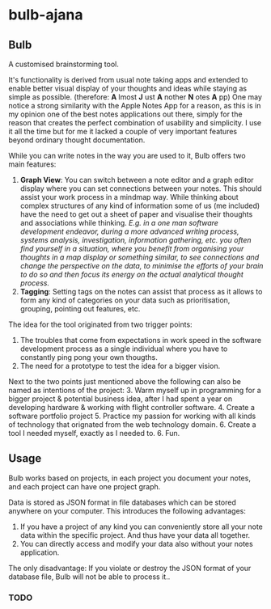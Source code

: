 # bulb-ajana
## Bulb 
A customised brainstorming tool. 

It's functionality is derived from usual note taking apps and extended to enable better visual display of your thoughts and ideas while staying as simple as possible. (therefore: __A__ lmost __J__ ust __A__ nother __N__ otes __A__ pp)
One may notice a strong similarity with the Apple Notes App for a reason, as this is in my opinion one of the best notes applications out there, simply for the reason that creates the perfect combination of usability and simplicity. I use it all the time but for me it lacked a couple of very important features beyond ordinary thought documentation.

While you can write notes in the way you are used to it, Bulb offers two main features:

1. __Graph View__: You can switch between a note editor and a graph editor display where you can set connections between your notes. This should assist your work process in a mindmap way. While thinking about complex structures of any kind of information some of us (me included) have the need to get out a sheet of paper and visualise their thoughts and associations while thinking. _E.g. in a one man software development endeavor, during a more advanced writing process, systems analysis, investigation, information gathering, etc. you often find yourself in a situation, where you benefit from organising your thoughts in a map display or something similar, to see connections and change the perspective on the data, to minimise the efforts of your brain to do so and then focus its energy on the actual analytical thought process._
2. __Tagging__: Setting tags on the notes can assist that process as it allows to form any kind of categories on your data such as prioritisation, grouping, pointing out features, etc.

The idea for the tool originated from two trigger points:
1. The troubles that come from expectations in work speed in the software development process as a single individual where you have to constantly ping pong your own thougths. 
2. The need for a prototype to test the idea for a bigger vision.

Next to the two points just mentioned above the following can also be named as intentions of the project:
3. Warm myself up in programming for a bigger project & potential business idea, after I had spent a year on developing hardware & working with flight controller software.
4. Create a software portfolio project
5. Practice my passion for working with all kinds of technology that orignated from the web technology domain.
6. Create a tool I needed myself, exactly as I needed to.
6. Fun.


## Usage
Bulb works based on projects, in each project you document your notes, and each project can have one project graph. 

Data is stored as JSON format in file databases which can be stored anywhere on your computer. 
This introduces the following advantages: 
1. If you have a project of any kind you can conveniently store all your note data within the specific project. And thus have your data all together. 
2. You can directly access and modify your data also without your notes application.

The only disadvantage: If you violate or destroy the JSON format of your database file, Bulb will not be able to process it..



### TODO

